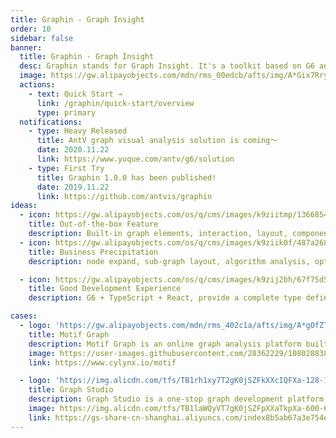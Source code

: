 ```yaml
---
title: Graphin - Graph Insight
order: 10
sidebar: false
banner:
  title: Graphin - Graph Insight
  desc: Graphin stands for Graph Insight. It's a toolkit based on G6 and React, that focuses on relational visual analysis. It's simple, efficient, out of the box.
  image: https://gw.alipayobjects.com/mdn/rms_00edcb/afts/img/A*Gix7Rry3-5wAAAAAAAAAAABkARQnAQ
  actions:
    - text: Quick Start →
      link: /graphin/quick-start/overview
      type: primary
  notifications:
    - type: Heavy Released
      title: AntV graph visual analysis solution is coming～
      date: 2020.11.22
      link: https://www.yuque.com/antv/g6/solution
    - type: First Try
      title: Graphin 1.0.0 has been published!
      date: 2019.11.22
      link: https://github.com/antvis/graphin
ideas:
  - icon: https://gw.alipayobjects.com/os/q/cms/images/k9ziitmp/13668549-b393-42a2-97c3-a6365ba87ac2_w96_h96.png
    title: Out-of-the-box Feature
    description: Built-in graph elements, interaction, layout, components, the basic graph visual analysis capabilities you need are ready!
  - icon: https://gw.alipayobjects.com/os/q/cms/images/k9ziik0f/487a2685-8f68-4c34-824f-e34c171d0dfd_w96_h96.png
    title: Business Precipitation
    description: node expand, sub-graph layout, algorithm analysis, optimization strategy, the demand for graph products you meet are ready!

  - icon: https://gw.alipayobjects.com/os/q/cms/images/k9zij2bh/67f75d56-0d62-47d6-a8a5-dbd0cb79a401_w96_h96.png
    title: Good Development Experience
    description: G6 + TypeScript + React, provide a complete type definition file, in line with your React development experience

cases:
  - logo: 'https://gw.alipayobjects.com/mdn/rms_402c1a/afts/img/A*gOfZTJLVLwwAAAAAAAAAAAAAARQnAQ'
    title: Motif Graph
    description: Motif Graph is an online graph analysis platform built by Singapore Cylynx company based on Graphin graph visual analysis capabilities and AI graph intelligence technology. It supports risk monitoring to combat financial fraud and understands activities on the virtual asset chain through cross-chain analysis.
    image: https://user-images.githubusercontent.com/28362229/108028838-6b5afe80-7067-11eb-9889-f67ab5e54ea0.png
    link: https://www.cylynx.io/motif

  - logo: 'https://img.alicdn.com/tfs/TB1rh1xy7T2gK0jSZFkXXcIQFXa-128-128.svg'
    title: Graph Studio
    description: Graph Studio is a one-stop graph development platform built by the Alibaba Cloud Dataworks Team based on Graph Compute. The graph analysis which is based on Graphin in this platform provides common graph analysis capabilities such as data retrieval, relationship diffusion, layout switching, node selection, association highlighting, and sharing, which can help users quickly complete related analysis work.
    image: https://img.alicdn.com/tfs/TB1laWQyVT7gK0jSZFpXXaTkpXa-600-600.gif
    link: https://gs-share-cn-shanghai.aliyuncs.com/index8b5ab67a3e754e02a77aae7871465031.html#/?mock=true&source=graphin'
---
```

